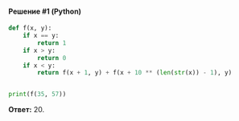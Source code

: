 #### Решение #1 (Python)
```python
def f(x, y):
	if x == y:
		return 1
	if x > y:
		return 0
	if x < y:
		return f(x + 1, y) + f(x + 10 ** (len(str(x)) - 1), y)


print(f(35, 57))
```
**Ответ:** 20.
